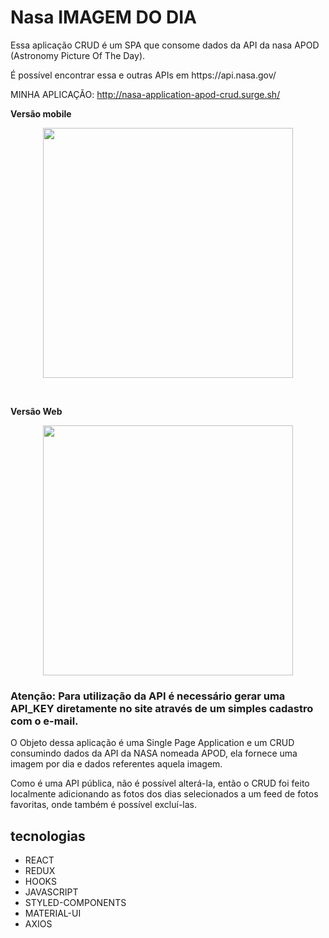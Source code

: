 # Nasa IMAGEM DO DIA

Essa aplicação CRUD é um SPA que consome dados da API da nasa APOD (Astronomy Picture Of The Day).

<p> É possível encontrar essa e outras APIs em https://api.nasa.gov/</p>

MINHA APLICAÇÃO: http://nasa-application-apod-crud.surge.sh/

**Versão mobile**
<p align="center">
  <img  height='400' src='https://user-images.githubusercontent.com/59846340/90837250-e6955f00-e327-11ea-86e0-aa4136ac92f9.gif'>
</p>

<br>

**Versão Web**
<p align="center">
<img  height='400' src='https://user-images.githubusercontent.com/45580434/78464868-deb08780-76c4-11ea-853a-ad3b7c050ee0.gif'>
</p>


### Atenção: Para utilização da API é necessário gerar uma API_KEY diretamente no site através de um simples cadastro com o e-mail. 

O Objeto dessa aplicação é uma Single Page Application e um CRUD consumindo dados da API da NASA nomeada APOD, ela fornece uma imagem por dia e dados referentes aquela imagem. 

Como é uma API pública, não é possível alterá-la, então o CRUD foi feito localmente adicionando as fotos dos dias selecionados a um feed de fotos favoritas, onde também é possível excluí-las.


## tecnologias

- REACT
- REDUX
- HOOKS
- JAVASCRIPT
- STYLED-COMPONENTS
- MATERIAL-UI
- AXIOS


